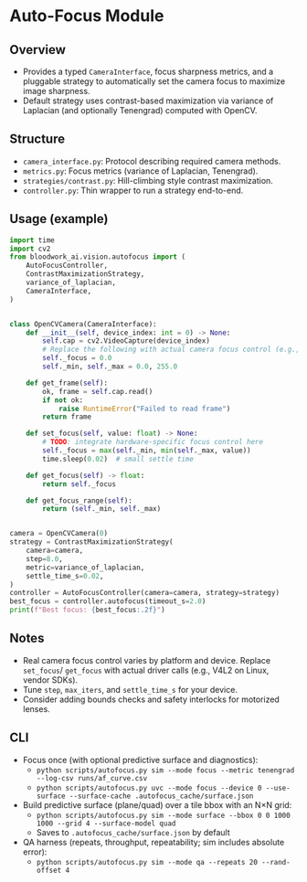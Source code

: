 Auto-Focus Module
=================

Overview
--------
- Provides a typed `CameraInterface`, focus sharpness metrics, and a pluggable
  strategy to automatically set the camera focus to maximize image sharpness.
- Default strategy uses contrast-based maximization via variance of Laplacian
  (and optionally Tenengrad) computed with OpenCV.

Structure
---------
- `camera_interface.py`: Protocol describing required camera methods.
- `metrics.py`: Focus metrics (variance of Laplacian, Tenengrad).
- `strategies/contrast.py`: Hill-climbing style contrast maximization.
- `controller.py`: Thin wrapper to run a strategy end-to-end.

Usage (example)
---------------
```python
import time
import cv2
from bloodwork_ai.vision.autofocus import (
    AutoFocusController,
    ContrastMaximizationStrategy,
    variance_of_laplacian,
    CameraInterface,
)


class OpenCVCamera(CameraInterface):
    def __init__(self, device_index: int = 0) -> None:
        self.cap = cv2.VideoCapture(device_index)
        # Replace the following with actual camera focus control (e.g., V4L2)
        self._focus = 0.0
        self._min, self._max = 0.0, 255.0

    def get_frame(self):
        ok, frame = self.cap.read()
        if not ok:
            raise RuntimeError("Failed to read frame")
        return frame

    def set_focus(self, value: float) -> None:
        # TODO: integrate hardware-specific focus control here
        self._focus = max(self._min, min(self._max, value))
        time.sleep(0.02)  # small settle time

    def get_focus(self) -> float:
        return self._focus

    def get_focus_range(self):
        return (self._min, self._max)


camera = OpenCVCamera(0)
strategy = ContrastMaximizationStrategy(
    camera=camera,
    step=8.0,
    metric=variance_of_laplacian,
    settle_time_s=0.02,
)
controller = AutoFocusController(camera=camera, strategy=strategy)
best_focus = controller.autofocus(timeout_s=2.0)
print(f"Best focus: {best_focus:.2f}")
```

Notes
-----
- Real camera focus control varies by platform and device. Replace `set_focus`/
  `get_focus` with actual driver calls (e.g., V4L2 on Linux, vendor SDKs).
- Tune `step`, `max_iters`, and `settle_time_s` for your device.
- Consider adding bounds checks and safety interlocks for motorized lenses.

CLI
---
- Focus once (with optional predictive surface and diagnostics):
  - `python scripts/autofocus.py sim --mode focus --metric tenengrad --log-csv runs/af_curve.csv`
  - `python scripts/autofocus.py uvc --mode focus --device 0 --use-surface --surface-cache .autofocus_cache/surface.json`
- Build predictive surface (plane/quad) over a tile bbox with an N×N grid:
  - `python scripts/autofocus.py sim --mode surface --bbox 0 0 1000 1000 --grid 4 --surface-model quad`
  - Saves to `.autofocus_cache/surface.json` by default
- QA harness (repeats, throughput, repeatability; sim includes absolute error):
  - `python scripts/autofocus.py sim --mode qa --repeats 20 --rand-offset 4`
